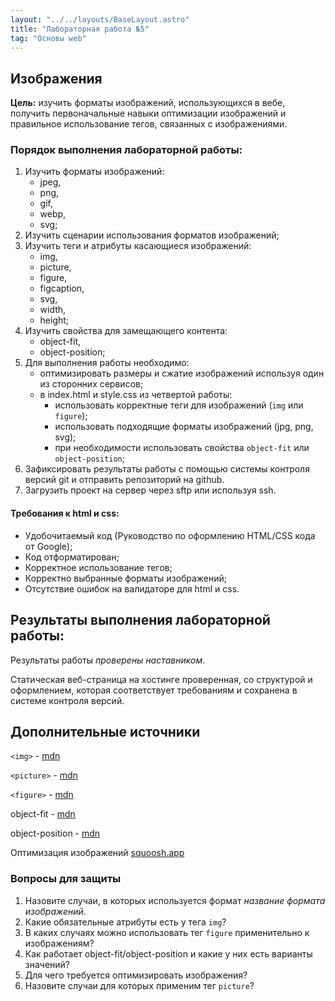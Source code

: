 ```yaml
---
layout: "../../layouts/BaseLayout.astro"
title: "Лабораторная работа №5"
tag: "Основы web"
---
```


## Изображения

**Цель:** изучить форматы изображений, использующихся в вебе, получить первоначальные навыки оптимизации изображений и правильное использование тегов, связанных с изображениями.

### Порядок выполнения лабораторной работы:

1. Изучить форматы изображений:
   - jpeg,
   - png,
   - gif,
   - webp,
   - svg;
1. Изучить сценарии использования форматов изображений;
1. Изучить теги и атрибуты касающиеся изображений:
   - img,
   - picture,
   - figure,
   - figcaption,
   - svg,
   - width,
   - height;
1. Изучить свойства для замещающего контента:
   - object-fit,
   - object-position;
1. Для выполнения работы необходимо:
   - оптимизировать размеры и сжатие изображений используя один из сторонних сервисов;
   - в index.html и style.css из четвертой работы:
     - использовать корректные теги для изображений (`img` или `figure`);
     - использовать подходящие форматы изображений (jpg, png, svg);
     - при необходимости использовать свойства `object-fit` или `object-position`;
1. Зафиксировать результаты работы с помощью системы контроля версий git и отправить репозиторий на github.
1. Загрузить проект на сервер через sftp или используя ssh.

#### Требования к html и css:

- Удобочитаемый код (Руководство по оформлению HTML/CSS кода от Google);
- Код отформатирован;
- Корректное использование тегов;
- Корректно выбранные форматы изображений;
- Отсутствие ошибок на валидаторе для html и css.

## Результаты выполнения лабораторной работы:

Результаты работы _проверены наставником_.

Статическая веб-страница на хостинге проверенная, со структурой и оформлением, которая соответствует требованиям и сохранена в системе контроля версий.

## Дополнительные источники

`<img>` - [mdn](https://developer.mozilla.org/ru/docs/Web/HTML/Element/img)

`<picture>` - [mdn](https://developer.mozilla.org/ru/docs/Web/HTML/Element/picture)

`<figure>` - [mdn](https://developer.mozilla.org/ru/docs/Web/HTML/Element/figure)

object-fit - [mdn](https://developer.mozilla.org/ru/docs/Web/CSS/object-fit)

object-position - [mdn](https://developer.mozilla.org/ru/docs/Web/CSS/object-position)

Оптимизация изображений [squoosh.app](https://squoosh.app/)

### Вопросы для защиты

1. Назовите случаи, в которых используется формат _название формата изображений_.
1. Какие обязательные атрибуты есть у тега `img`?
1. В каких случаях можно использовать тег `figure` применительно к изображениям?
1. Как работает object-fit/object-position и какие у них есть варианты значений?
1. Для чего требуется оптимизировать изображения?
1. Назовите случаи для которых применим тег `picture`?
